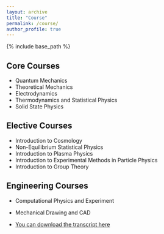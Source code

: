 ```yaml
---
layout: archive
title: "Course"
permalink: /course/
author_profile: true
---
```


{% include base_path %}

## Core Courses
* Quantum Mechanics
* Theoretical Mechanics
* Electrodynamics
* Thermodynamics and Statistical Physics
* Solid State Physics

## Elective Courses
* Introduction to Cosmology
* Non-Equilibrium Statistical Physics
* Introduction to Plasma Physics
* Introduction to Experimental Methods in Particle Physics
* Introduction to Group Theory

## Engineering Courses
* Computational Physics and Experiment
* Mechanical Drawing and CAD

* [You can download the transcript here](files/English_Transcript.pdf)
